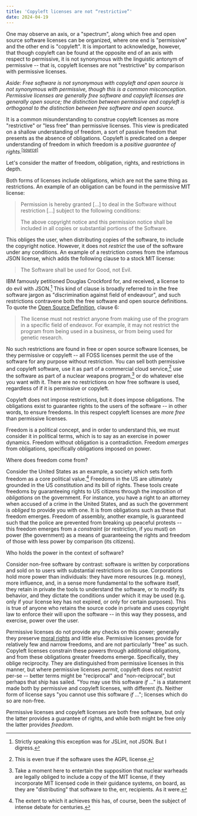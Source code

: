 ```yaml
---
title: 'Copyleft licenses are not “restrictive”'
date: 2024-04-19
---
```


One may observe an axis, or a "spectrum", along which free and open source
software licenses can be organized, where one end is "permissive" and the other
end is "copyleft". It is important to acknowledge, however, that though copyleft
can be found at the opposite end of an axis with respect to permissive, it is
not synonymous with the linguistic antonym of permissive -- that is, copyleft
licenses are not "restrictive" by comparison with permissive licenses.

*Aside: Free software is not synonymous with copyleft and open source is not
synonymous with permissive, though this is a common misconception. Permissive
licenses are generally free software and copyleft licenses are generally open
source; the distinction between permissive and copyleft is orthogonal to the
distinction between free software and open source.*

It is a common misunderstanding to construe copyleft licenses as more
"restrictive" or "less free" than permissive licenses. This view is predicated
on a shallow understanding of freedom, a sort of passive freedom that presents
as the absence of obligations. Copyleft is predicated on a deeper understanding
of freedom in which freedom is a *positive guarantee of rights*.<sup><a
href="https://plato.stanford.edu/entries/liberty-positive-negative/">[source]</a></sup>

Let's consider the matter of freedom, obligation, rights, and restrictions in
depth.

Both forms of licenses include obligations, which are not the same thing as
restrictions. An example of an obligation can be found in the permissive MIT
license:

> Permission is hereby granted […] to deal in the Software without restriction
> […] subject to the following conditions:
>
> The above copyright notice and this permission notice shall be included in all
> copies or substantial portions of the Software.

This obliges the user, when distributing copies of the software, to include the
copyright notice. However, it does not *restrict* the use of the software under
any conditions. An example of a restriction comes from the infamous JSON
license, which adds the following clause to a stock MIT license:

> The Software shall be used for Good, not Evil.

IBM famously petitioned Douglas Crockford for, and received, a license to do
evil with JSON.[^1] This kind of clause is broadly referred to in the free
software jargon as "discrimination against field of endeavour", and such
restrictions contravene both the free software and open source definitions. To
quote the [Open Source Definition](https://opensource.org/osd), clause 6:

[^1]: Strictly speaking this exception was for JSLint, not JSON. But I digress.

> The license must not restrict anyone from making use of the program in a
> specific field of endeavor. For example, it may not restrict the program from
> being used in a business, or from being used for genetic research.

No such restrictions are found in free or open source software licenses, be they
permissive or copyleft -- all FOSS licenses permit the use of the software for
any purpose without restriction. You can sell both permissive and copyleft
software, use it as part of a commercial cloud service,[^agpl] use the software
as part of a nuclear weapons program,[^nuke] or do whatever else you want with
it. There are no restrictions on how free software is used, regardless of if it
is permissive or copyleft.

[^agpl]: This is even true if the software uses the AGPL license.

[^nuke]: Take a moment here to entertain the supposition that nuclear warheads
    are legally obliged to include a copy of the MIT license, if they
    incorporate MIT licensed code in their guidance systems, on board, as they
    are "distributing" that software to the, err, recipients. As it were.

Copyleft does not impose restrictions, but it does impose obligations. The
obligations exist to guarantee rights to the users of the software -- in other
words, to ensure freedoms. In this respect copyleft licenses are *more free*
than permissive licenses.

Freedom is a political concept, and in order to understand this, we must
consider it in political terms, which is to say as an exercise in power
dynamics. Freedom without obligation is a contradiction. Freedom *emerges* from
obligations, specifically obligations imposed on power.

Where does freedom come from?

Consider the United States as an example, a society which sets forth freedom as
a core political value.[^2] Freedoms in the US are ultimately grounded in the US
constitution and its bill of rights. These tools create freedoms by guaranteeing
rights to US citizens through the imposition of *obligations* on the government.
For instance, you have a right to an attorney when accused of a crime in the
United States, and as such the government is *obliged* to provide you with one.
It is from obligations such as these that freedom emerges. Freedom of assembly,
another example, is guaranteed such that the police are prevented from breaking
up peaceful protests -- this freedom emerges from a *constraint* (or
restriction, if you must) on power (the government) as a means of guaranteeing
the rights and freedom of those with less power by comparison (its citizens).

[^2]: The extent to which it achieves this has, of course, been the subject of
    intense debate for centuries.

Who holds the power in the context of software?

Consider non-free software by contrast: software is written by corporations and
sold on to users with substantial restrictions on its use. Corporations hold
more power than individuals: they have more resources (e.g. money), more
influence, and, in a sense more fundamental to the software itself, they retain
in private the tools to understand the software, or to modify its behavior, and
they dictate the conditions under which it may be used (e.g. only if your
license key has not expired, or only for certain purposes). This is true of
anyone who retains the source code in private and uses copyright law to enforce
their will upon the software -- in this way they possess, and exercise, power
over the user.

Permissive licenses do not provide any checks on this power; generally they
preserve [moral rights](https://en.wikipedia.org/wiki/Moral_rights) and little
else. Permissive licenses provide for relatively few and narrow freedoms, and
are not particularly "free" as such. Copyleft licenses constrain these powers
through additional obligations, and from these obligations greater freedoms
emerge. Specifically, they oblige reciprocity. They are distinguished from
permissive licenses in this manner, but where permissive licenses *permit*,
copyleft does not *restrict* per-se -- better terms might be "reciprocal" and
"non-reciprocal", but perhaps that ship has sailed. "You may use this software
*if* ..." is a statement made both by permissive and copyleft licenses, with
different *if*s. Neither form of license says "you cannot use this software *if*
..."; licenses which do so are non-free.

Permissive licenses and copyleft licenses are both free software, but only the
latter provides a guarantee of rights, and while both might be free only the
latter provides *freedom*.

